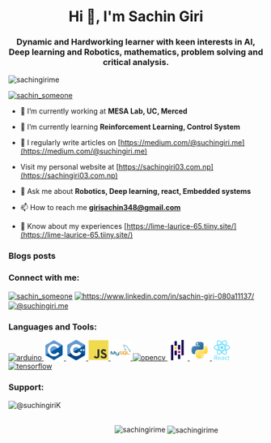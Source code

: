 <h1 align="center">Hi 👋, I'm Sachin Giri</h1>
<h3 align="center">Dynamic and Hardworking learner with keen interests in AI, Deep learning and Robotics, mathematics, problem solving and critical analysis.</h3>


<p align="left"> <img src="https://komarev.com/ghpvc/?username=sachingirime&label=Profile%20views&color=0e75b6&style=flat" alt="sachingirime" /> </p>

<p align="left"> <a href="https://twitter.com/sachin_someone" target="blank"><img src="https://img.shields.io/twitter/follow/sachin_someone?logo=twitter&style=for-the-badge" alt="sachin_someone" /></a> </p>

- 🔭 I’m currently working at **MESA Lab, UC, Merced**

- 🌱 I’m currently learning **Reinforcement Learning, Control System**

- 📝 I regularly write articles on [https://medium.com/@suchingiri.me](https://medium.com/@suchingiri.me)

- Visit my personal website at [https://sachingiri03.com.np](https://sachingiri03.com.np)

- 💬 Ask me about **Robotics, Deep learning, react, Embedded systems**

- 📫 How to reach me **girisachin348@gmail.com**

- 📄 Know about my experiences [https://lime-laurice-65.tiiny.site/](https://lime-laurice-65.tiiny.site/)

### Blogs posts
<!-- BLOG-POST-LIST:START -->
<!-- BLOG-POST-LIST:END -->

<h3 align="left">Connect with me:</h3>
<p align="left">
<a href="https://twitter.com/sachin_someone" target="blank"><img align="center" src="https://raw.githubusercontent.com/rahuldkjain/github-profile-readme-generator/master/src/images/icons/Social/twitter.svg" alt="sachin_someone" height="30" width="40" /></a>
<a href="https://linkedin.com/in/https://www.linkedin.com/in/sachin-giri-080a11137/" target="blank"><img align="center" src="https://raw.githubusercontent.com/rahuldkjain/github-profile-readme-generator/master/src/images/icons/Social/linked-in-alt.svg" alt="https://www.linkedin.com/in/sachin-giri-080a11137/" height="30" width="40" /></a>
<a href="https://medium.com/@suchingiri.me" target="blank"><img align="center" src="https://raw.githubusercontent.com/rahuldkjain/github-profile-readme-generator/master/src/images/icons/Social/medium.svg" alt="@suchingiri.me" height="30" width="40" /></a>
</p>

<h3 align="left">Languages and Tools:</h3>
<p align="left"> <a href="https://www.arduino.cc/" target="_blank" rel="noreferrer"> <img src="https://cdn.worldvectorlogo.com/logos/arduino-1.svg" alt="arduino" width="40" height="40"/> </a> <a href="https://www.cprogramming.com/" target="_blank" rel="noreferrer"> <img src="https://raw.githubusercontent.com/devicons/devicon/master/icons/c/c-original.svg" alt="c" width="40" height="40"/> </a> <a href="https://www.w3schools.com/cpp/" target="_blank" rel="noreferrer"> <img src="https://raw.githubusercontent.com/devicons/devicon/master/icons/cplusplus/cplusplus-original.svg" alt="cplusplus" width="40" height="40"/> </a> <a href="https://developer.mozilla.org/en-US/docs/Web/JavaScript" target="_blank" rel="noreferrer"> <img src="https://raw.githubusercontent.com/devicons/devicon/master/icons/javascript/javascript-original.svg" alt="javascript" width="40" height="40"/> </a> <a href="https://www.mysql.com/" target="_blank" rel="noreferrer"> <img src="https://raw.githubusercontent.com/devicons/devicon/master/icons/mysql/mysql-original-wordmark.svg" alt="mysql" width="40" height="40"/> </a> <a href="https://opencv.org/" target="_blank" rel="noreferrer"> <img src="https://www.vectorlogo.zone/logos/opencv/opencv-icon.svg" alt="opencv" width="40" height="40"/> </a> <a href="https://pandas.pydata.org/" target="_blank" rel="noreferrer"> <img src="https://raw.githubusercontent.com/devicons/devicon/2ae2a900d2f041da66e950e4d48052658d850630/icons/pandas/pandas-original.svg" alt="pandas" width="40" height="40"/> </a> <a href="https://www.python.org" target="_blank" rel="noreferrer"> <img src="https://raw.githubusercontent.com/devicons/devicon/master/icons/python/python-original.svg" alt="python" width="40" height="40"/> </a> <a href="https://reactjs.org/" target="_blank" rel="noreferrer"> <img src="https://raw.githubusercontent.com/devicons/devicon/master/icons/react/react-original-wordmark.svg" alt="react" width="40" height="40"/> </a> <a href="https://www.tensorflow.org" target="_blank" rel="noreferrer"> <img src="https://www.vectorlogo.zone/logos/tensorflow/tensorflow-icon.svg" alt="tensorflow" width="40" height="40"/> </a> </p>


<h3 align="left">Support:</h3>
<p><a href="https://www.buymeacoffee.com/@suchingiriK"> <img align="left" src="https://cdn.buymeacoffee.com/buttons/v2/default-yellow.png" height="50" width="210" alt="@suchingiriK" /></a></p><br><br>


<p><img align="left" src="https://github-readme-stats.vercel.app/api/top-langs?username=sachingirime&show_icons=true&locale=en&layout=compact" alt="sachingirime" /></p>

<p>&nbsp;<img align="center" src="https://github-readme-stats.vercel.app/api?username=sachingirime&show_icons=true&locale=en" alt="sachingirime" /></p>

